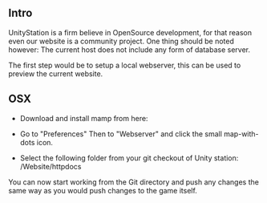 ## Intro
UnityStation is a firm believe in OpenSource development, for that reason even our website is a community project. One thing should be noted however: The current host does not include any form of database server.

The first step would be to setup a local webserver, this can be used to preview the current website.

## OSX 
* Download and install mamp from here: 

* Go to "Preferences" Then to "Webserver" and click the small map-with-dots icon.

* Select the following folder from your git checkout of Unity station: /Website/httpdocs

You can now start working from the Git directory and push any changes the same way as you would push changes to the game itself.